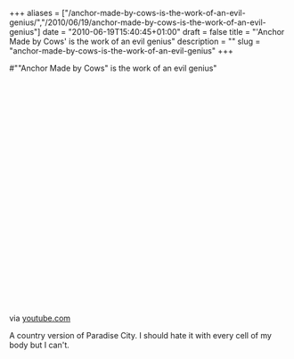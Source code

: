 +++
aliases = ["/anchor-made-by-cows-is-the-work-of-an-evil-genius/","/2010/06/19/anchor-made-by-cows-is-the-work-of-an-evil-genius"]
date = "2010-06-19T15:40:45+01:00"
draft = false
title = "'Anchor Made by Cows' is the work of an evil genius"
description = ""
slug = "anchor-made-by-cows-is-the-work-of-an-evil-genius"
+++

#"\"Anchor Made by Cows\" is the work of an evil genius"


 <div class="posterous_bookmarklet_entry">
 <object height="417" width="500"><param name="movie" value="http://www.youtube.com/v/R7_BPXMoJxw&hl=en&fs=1" /><param name="wmode" value="window" /><param name="allowFullScreen" value="true" /><param name="allowscriptaccess" value="always" /><embed allowfullscreen="true" src="http://www.youtube.com/v/R7_BPXMoJxw&hl=en&fs=1" wmode="window" allowscriptaccess="always" type="application/x-shockwave-flash" height="417" width="500"></embed></object>

<div class="posterous_quote_citation">via <a href="http://www.youtube.com/watch?v=R7_BPXMoJxw">youtube.com</a></div>
 <p>A country version of Paradise City. I should hate it with every cell of my body but I can't.</p></div>
 
